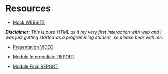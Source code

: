 # Resources

- [Mock WEBSITE](Website.html)

***Disclaimer:** This is pure HTML as it my very first interaction with web and I was just getting started as a programming student, so please bear with me.*

- [Presentation VIDEO](PresentationVideo.mp4)

- [Module Intermediate REPORT](DKL_LasanhaVegan_RelatorioIntermedio.pdf)

- [Module Final REPORT](DKL_LasanhaVegan_RelatorioFinal.pdf)


